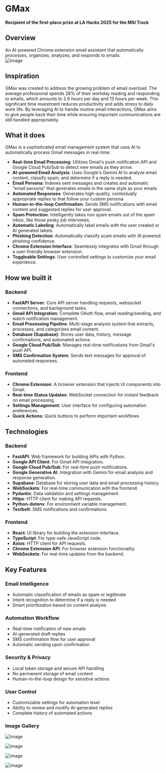 # GMax
**Recipient of the first-place prize at LA Hacks 2025 for the MSI Track**

## Overview
An AI-powered Chrome extension email assistant that automatically processes, organizes, analyzes, and responds to emails.<br>
![image](https://github.com/user-attachments/assets/3d79f5ad-cdf5-4cc5-94c7-ea0d9be1ae4c)

## Inspiration
GMax was created to address the growing problem of email overload. The average professional spends 28% of their workday reading and responding to emails, which amounts to 2.6 hours per day and 13 hours per week. This significant time investment reduces productivity and adds stress to daily work life. By leveraging AI to handle routine email interactions, GMax aims to give people back their time while ensuring important communications are still handled appropriately.

## What it does
GMax is a sophisticated email management system that uses AI to automatically process Gmail messages in real-time:

- **Real-time Email Processing**: Utilizes Gmail's push notification API and Google Cloud Pub/Sub to detect new emails as they arrive.
- **AI-powered Email Analysis**: Uses Google's Gemini AI to analyze email content, classify spam, and determine if a reply is needed.
- **Email Persona**: Indexes sent messages and creates and automatic "email persona" that generates emails in the same style as your emails
- **Automated Responses**: Generates high-quality, contextually appropriate replies to that follow your custom persona
- **Human-in-the-loop Confirmation**: Sends SMS notifications with email content and suggested replies for user approval.
- **Spam Protection**: Intelligently takes non spam emails out of the spam inbox, like those pesky job interviews.
- **Automatic Labeling**: Automatically label emails with the user created or AI generated labels.
- **Phishing Detection**: Automatically classify scam emails with AI powered phishing confidence.
- **Chrome Extension Interface**: Seamlessly integrates with Gmail through a user-friendly browser extension.
- **Toggleable Settings**: User controlled settings to customize your email experience.

## How we built it

### Backend
- **FastAPI Server**: Core API server handling requests, websocket connections, and background tasks.
- **Gmail API Integration**: Complete OAuth flow, email reading/sending, and watch notification management.
- **Email Processing Pipeline**: Multi-stage analysis system that extracts, processes, and categorizes email content. 
- **Database (Supabase)**: Stores user data, history, message confirmations, and automated actions.
- **Google Cloud Pub/Sub**: Manages real-time notifications from Gmail's push API.
- **SMS Confirmation System**: Sends text messages for approval of automated responses.

### Frontend
- **Chrome Extension**: A browser extension that injects UI components into Gmail.
- **Real-time Status Updates**: WebSocket connection for instant feedback on email processing.
- **Settings Management**: User interface for configuring automation preferences.
- **Quick Actions**: Quick buttons to perform important workflows

## Technologies

### Backend
- **FastAPI**: Web framework for building APIs with Python.
- **Google API Client**: For Gmail API integration.
- **Google Cloud Pub/Sub**: For real-time push notifications.
- **Google Generative AI**: Integration with Gemini for email analysis and response generation.
- **Supabase**: Database for storing user data and email processing history.
- **WebSockets**: For real-time communication with the frontend.
- **Pydantic**: Data validation and settings management.
- **Httpx**: HTTP client for making API requests.
- **Python-dotenv**: For environment variable management.
- **Textbelt**: SMS notifications and confirmations

### Frontend
- **React**: UI library for building the extension interface.
- **TypeScript**: For type-safe JavaScript code.
- **Axios**: HTTP client for API requests.
- **Chrome Extension API**: For browser extension functionality.
- **WebSockets**: For real-time updates from the backend.

## Key Features

### Email Intelligence
- Automatic classification of emails as spam or legitimate
- Intent recognition to determine if a reply is needed
- Smart prioritization based on content analysis

### Automation Workflow
- Real-time notification of new emails
- AI-generated draft replies
- SMS confirmation flow for user approval
- Automatic sending upon confirmation

### Security & Privacy
- Local token storage and secure API handling
- No permanent storage of email content
- Human-in-the-loop design for sensitive actions

### User Control
- Customizable settings for automation level
- Ability to review and modify AI-generated replies
- Complete history of automated actions

### Image Gallery

![image](https://github.com/user-attachments/assets/c277c1ad-0767-413a-98a2-d73dd3ef85fb)

![image](https://github.com/user-attachments/assets/89f430c6-0eb5-4b2f-9e6b-bc7f00619d3c)

![image](https://github.com/user-attachments/assets/a981bb72-0d6f-425b-b007-3ce453b040ee)

![image](https://github.com/user-attachments/assets/49e62cbf-269a-4f50-8e84-7726603da080)
